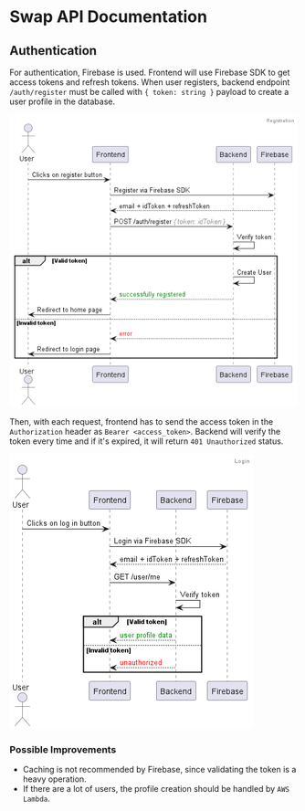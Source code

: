 # Swap API Documentation

## Authentication

For authentication, Firebase is used. Frontend will use Firebase SDK to get access tokens and refresh tokens. When user
registers, backend endpoint `/auth/register` must be called with `{ token: string }` payload to create a user profile in
the database.

![Auth Register Flow](./auth/auth-register-flow.png)

Then, with each request, frontend has to send the access token in the `Authorization` header as `Bearer
<access_token>`. Backend will verify the token every time and if it's expired, it will return `401 Unauthorized` status.

![Auth Login Flow](./auth/auth-login-flow.png)

### Possible Improvements

- Caching is not recommended by Firebase, since validating the token is a heavy operation.
- If there are a lot of users, the profile creation should be handled by `AWS Lambda`.


